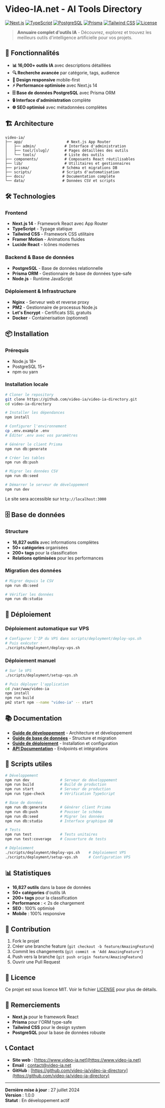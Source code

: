 # Video-IA.net - AI Tools Directory

[![Next.js](https://img.shields.io/badge/Next.js-14.0.0-black)](https://nextjs.org/)
[![TypeScript](https://img.shields.io/badge/TypeScript-5.2.2-blue)](https://www.typescriptlang.org/)
[![PostgreSQL](https://img.shields.io/badge/PostgreSQL-15+-blue)](https://www.postgresql.org/)
[![Prisma](https://img.shields.io/badge/Prisma-5.7.1-green)](https://www.prisma.io/)
[![Tailwind CSS](https://img.shields.io/badge/Tailwind-3.3.5-38B2AC)](https://tailwindcss.com/)
[![License](https://img.shields.io/badge/License-MIT-green)](LICENSE)

> **Annuaire complet d'outils IA** - Découvrez, explorez et trouvez les meilleurs outils d'intelligence artificielle pour vos projets.

## 🚀 Fonctionnalités

- **📊 16,000+ outils IA** avec descriptions détaillées
- **🔍 Recherche avancée** par catégorie, tags, audience
- **📱 Design responsive** mobile-first
- **⚡ Performance optimisée** avec Next.js 14
- **🗄️ Base de données PostgreSQL** avec Prisma ORM
- **🔒 Interface d'administration** complète
- **🌐 SEO optimisé** avec métadonnées complètes

## 🏗️ Architecture

```
video-ia/
├── app/                    # Next.js App Router
│   ├── admin/             # Interface d'administration
│   ├── tool/[slug]/       # Pages détaillées des outils
│   └── tools/             # Liste des outils
├── components/            # Composants React réutilisables
├── lib/                   # Utilitaires et gestionnaires
├── prisma/               # Schéma et migrations DB
├── scripts/              # Scripts d'automatisation
├── docs/                 # Documentation complète
└── data/                 # Données CSV et scripts
```

## 🛠️ Technologies

### Frontend
- **Next.js 14** - Framework React avec App Router
- **TypeScript** - Typage statique
- **Tailwind CSS** - Framework CSS utilitaire
- **Framer Motion** - Animations fluides
- **Lucide React** - Icônes modernes

### Backend & Base de données
- **PostgreSQL** - Base de données relationnelle
- **Prisma ORM** - Gestionnaire de base de données type-safe
- **Node.js** - Runtime JavaScript

### Déploiement & Infrastructure
- **Nginx** - Serveur web et reverse proxy
- **PM2** - Gestionnaire de processus Node.js
- **Let's Encrypt** - Certificats SSL gratuits
- **Docker** - Containerisation (optionnel)

## 📦 Installation

### Prérequis
- Node.js 18+ 
- PostgreSQL 15+
- npm ou yarn

### Installation locale

```bash
# Cloner le repository
git clone https://github.com/video-ia/video-ia-directory.git
cd video-ia-directory

# Installer les dépendances
npm install

# Configurer l'environnement
cp .env.example .env
# Éditer .env avec vos paramètres

# Générer le client Prisma
npm run db:generate

# Créer les tables
npm run db:push

# Migrer les données CSV
npm run db:seed

# Démarrer le serveur de développement
npm run dev
```

Le site sera accessible sur `http://localhost:3000`

## 🗄️ Base de données

### Structure
- **16,827 outils** avec informations complètes
- **50+ catégories** organisées
- **200+ tags** pour la classification
- **Relations optimisées** pour les performances

### Migration des données
```bash
# Migrer depuis le CSV
npm run db:seed

# Vérifier les données
npm run db:studio
```

## 🚀 Déploiement

### Déploiement automatique sur VPS

```bash
# Configurer l'IP du VPS dans scripts/deployment/deploy-vps.sh
# Puis exécuter :
./scripts/deployment/deploy-vps.sh
```

### Déploiement manuel

```bash
# Sur le VPS
./scripts/deployment/setup-vps.sh

# Puis déployer l'application
cd /var/www/video-ia
npm install
npm run build
pm2 start npm --name "video-ia" -- start
```

## 📚 Documentation

- **[Guide de développement](docs/development/)** - Architecture et développement
- **[Guide de base de données](docs/database/)** - Structure et migration
- **[Guide de déploiement](docs/deployment/)** - Installation et configuration
- **[API Documentation](docs/API.md)** - Endpoints et intégrations

## 🔧 Scripts utiles

```bash
# Développement
npm run dev              # Serveur de développement
npm run build            # Build de production
npm run start            # Serveur de production
npm run type-check       # Vérification TypeScript

# Base de données
npm run db:generate      # Générer client Prisma
npm run db:push          # Pousser le schéma
npm run db:seed          # Migrer les données
npm run db:studio        # Interface graphique DB

# Tests
npm run test             # Tests unitaires
npm run test:coverage    # Couverture de tests

# Déploiement
./scripts/deployment/deploy-vps.sh    # Déploiement VPS
./scripts/deployment/setup-vps.sh     # Configuration VPS
```

## 📊 Statistiques

- **16,827 outils** dans la base de données
- **50+ catégories** d'outils IA
- **200+ tags** pour la classification
- **Performance** : < 2s de chargement
- **SEO** : 100% optimisé
- **Mobile** : 100% responsive

## 🤝 Contribution

1. Fork le projet
2. Créer une branche feature (`git checkout -b feature/AmazingFeature`)
3. Commit les changements (`git commit -m 'Add AmazingFeature'`)
4. Push vers la branche (`git push origin feature/AmazingFeature`)
5. Ouvrir une Pull Request

## 📄 Licence

Ce projet est sous licence MIT. Voir le fichier [LICENSE](LICENSE) pour plus de détails.

## 🙏 Remerciements

- **Next.js** pour le framework React
- **Prisma** pour l'ORM type-safe
- **Tailwind CSS** pour le design system
- **PostgreSQL** pour la base de données robuste

## 📞 Contact

- **Site web** : [https://www.video-ia.net](https://www.video-ia.net)
- **Email** : contact@video-ia.net
- **GitHub** : [https://github.com/video-ia/video-ia-directory](https://github.com/video-ia/video-ia-directory)

---

**Dernière mise à jour** : 27 juillet 2024  
**Version** : 1.0.0  
**Statut** : En développement actif 